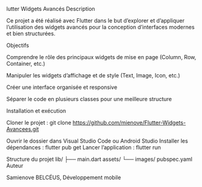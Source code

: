 lutter Widgets Avancés
Description

Ce projet a été réalisé avec Flutter dans le but d’explorer et d’appliquer l’utilisation des widgets avancés pour la conception d’interfaces modernes et bien structurées.

Objectifs

Comprendre le rôle des principaux widgets de mise en page (Column, Row, Container, etc.)

Manipuler les widgets d’affichage et de style (Text, Image, Icon, etc.)

Créer une interface organisée et responsive

Séparer le code en plusieurs classes pour une meilleure structure

Installation et exécution

Cloner le projet :
git clone https://github.com/mienove/Flutter-Widgets-Avancees.git


Ouvrir le dossier dans Visual Studio Code ou Android Studio
Installer les dépendances : flutter pub get
Lancer l’application : flutter run

Structure du projet
lib/
 ├── main.dart
assets/
 └── images/
pubspec.yaml
 Auteur

Samienove BELCÉUS, Développement mobile
